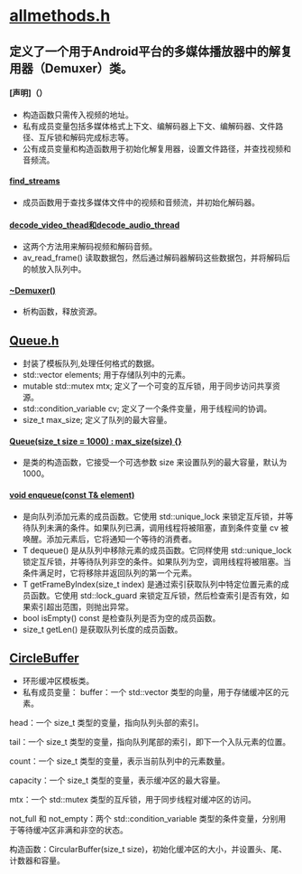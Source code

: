 # [allmethods.h]()
## 定义了一个用于Android平台的多媒体播放器中的解复用器（Demuxer）类。
#### [声明]（）
- 构造函数只需传入视频的地址。
- 私有成员变量包括多媒体格式上下文、编解码器上下文、编解码器、文件路径、互斥锁和解码完成标志等。
- 公有成员变量和构造函数用于初始化解复用器，设置文件路径，并查找视频和音频流。
#### [find_streams]()
- 成员函数用于查找多媒体文件中的视频和音频流，并初始化解码器。
#### [decode_video_thead和decode_audio_thread]()
- 这两个方法用来解码视频和解码音频。
- av_read_frame() 读取数据包，然后通过解码器解码这些数据包，并将解码后的帧放入队列中。
#### [~Demuxer()]()
- 析构函数，释放资源。
## [Queue.h]()
- 封装了模板队列,处理任何格式的数据。
- std::vector<T> elements; 用于存储队列中的元素。
- mutable std::mutex mtx; 定义了一个可变的互斥锁，用于同步访问共享资源。
- std::condition_variable cv; 定义了一个条件变量，用于线程间的协调。
- size_t max_size; 定义了队列的最大容量。
#### [Queue(size_t size = 1000) : max_size(size) {}]()
- 是类的构造函数，它接受一个可选参数 size 来设置队列的最大容量，默认为1000。
#### [void enqueue(const T& element)]()
- 是向队列添加元素的成员函数。它使用 std::unique_lock 来锁定互斥锁，并等待队列未满的条件。如果队列已满，调用线程将被阻塞，直到条件变量 cv 被唤醒。添加元素后，它将通知一个等待的消费者。
- T dequeue() 是从队列中移除元素的成员函数。它同样使用 std::unique_lock 锁定互斥锁，并等待队列非空的条件。如果队列为空，调用线程将被阻塞。当条件满足时，它将移除并返回队列的第一个元素。
- T getFrameByIndex(size_t index) 是通过索引获取队列中特定位置元素的成员函数。它使用 std::lock_guard 来锁定互斥锁，然后检查索引是否有效，如果索引超出范围，则抛出异常。
- bool isEmpty() const 是检查队列是否为空的成员函数。
- size_t getLen() 是获取队列长度的成员函数。
## [CircleBuffer]()
- 环形缓冲区模板类。
- 私有成员变量：
buffer：一个 std::vector<T> 类型的向量，用于存储缓冲区的元素。


head：一个 size_t 类型的变量，指向队列头部的索引。


tail：一个 size_t 类型的变量，指向队列尾部的索引，即下一个入队元素的位置。


count：一个 size_t 类型的变量，表示当前队列中的元素数量。


capacity：一个 size_t 类型的变量，表示缓冲区的最大容量。


mtx：一个 std::mutex 类型的互斥锁，用于同步线程对缓冲区的访问。


not_full 和 not_empty：两个 std::condition_variable 类型的条件变量，分别用于等待缓冲区非满和非空的状态。


构造函数：CircularBuffer(size_t size)，初始化缓冲区的大小，并设置头、尾、计数器和容量。

